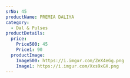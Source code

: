 ```yaml
---
srNo: 45
productName: PREMIA DALIYA
category:
  - Dal & Pulses
productDetails:
  price:
    Price500: 45
    Price1: 90
  productImage:
    Image500: https://i.imgur.com/ZeX4eGg.png
    Image1: https://i.imgur.com/Xxs9xGX.png
---
```

